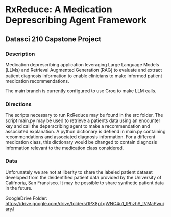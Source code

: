 # RxReduce: A Medication Deprescribing Agent Framework
## Datasci 210 Capstone Project

### Description
Medication deprescribing application leveraging Large Language Models (LLMs) and Retrieval Augmented Generation (RAG) to evaluate and extract patient diagnosis information to enable clinicians to make informed patient medication recommendations.

The main branch is currently configured to use Groq to make LLM calls.

### Directions
The scripts necessary to run RxReduce may be found in the src folder. The script main.py may be used to retrieve a patients data using an encounter key and call the deperscribing agent to make a recommendation and associated explanation. A python dictionary is defiend in main.py containing recommendations and associated diagnosis information. For a different medication class, this dictionary would be changed to contain diagnosis information relevant to the medication class considered.

### Data
Unforunately we are not at liberity to share the labeled patient dataset developed from the deidentified patient data provided by the University of Califnoria, San Fransisco. It may be possible to share synthetic patient data in the future.

GoogleDrive Folder: https://drive.google.com/drive/folders/1PX8pTgWNC4u1_lPhzhS_tVMaPwuiaryJ

